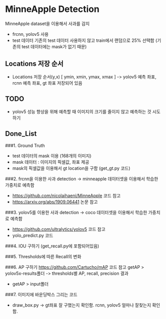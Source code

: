 # MinneApple Detection
MinneApple dataset을 이용해서 사과를 감지

- frcnn, yolov5 사용
- test 데이터 기존의 test 데이터 사용하지 않고 train에서 랜덤으로 25% 선택함 (기존의 test 데이터에는 mask가 없기 때문)

## Locations 저장 순서 
- Locations 저장 순서(y,x) [ ymin, xmin, ymax, xmax ] 
  -> yolov5 예측 좌표, rcnn 예측 좌표, gt 좌표 저장되어 있음 

## TODO
- yolov5 성능 향상을 위해 예측할 때 이미지의 크기를 줄이지 않고 예측하는 것 시도하기


## Done_List
###1. Ground Truth
 - test 데이터의 mask 이용 (168개의 이미지)
 - mask 데이터 : 이미지의 픽셀값, 좌표 제공
 - mask의 픽셀값을 이용해서 gt location을 구함 (get_gt.py 코드)

###2. frcnn을 이용한 사과 detection -> minneapple 데이터셋을 이용해서 학습한 가중치로 예측함
 - https://github.com/nicolaihaeni/MinneApple 코드 참고
 - https://arxiv.org/abs/1909.06441 논문 참고

###3. yolov5를 이용한 사과 detection -> coco 데이터셋을 이용해서 학습한 가중치로 예측함
 - https://github.com/ultralytics/yolov5 코드 참고
 - yolo_predict.py 코드
 
###4. IOU 구하기 (get_recall.py에 포함되어있음)
 
###5. Thresholds에 따른 Recall의 변화 

###6. AP 구하기
https://github.com/Cartucho/mAP 코드 참고
getAP > yolov5x-results폴더 -> thresholds별 AP, recall, precision 결과
- getAP > input폴더 

###7. 이미지에 바운딩박스 그리는 코드
- draw_box.py -> gt좌표 잘 구했는지 확인함. rcnn, yolov5 얼마나 잘찾는지 확인함.




 
